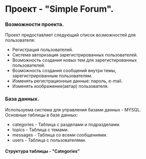 # Проект - "Simple Forum".

### Возможности проекта. 

Проект предоставляет следующий список возможностей для пользователя:

* Регистрация пользователей.
* Система авторизация зарегистрированных пользователей.
* Возможность создания новых тем для зарегистированных пользователей.
* Возможность создания сообщений внутри темы, зарегистрированным пользователям.
* Изменять регистрационные данные: пароль, e-mail.
* Изменять изображение(автар) пользователя. 

### База данных.

Используема система для управления базами данных - MYSQL.
Основные таблицы в базе данных:

* categories - Таблица с разделами и подразделами. 
* topics - Таблица с темами.
* messages - Таблица со всеми сообщениями.
* users - Таблица с пользователями. 

#### Cтруктура таблицы - "Categories"


